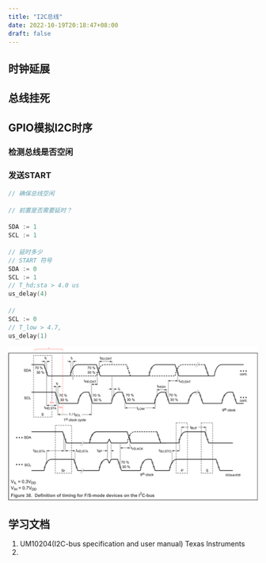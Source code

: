 ```yaml
---
title: "I2C总线"
date: 2022-10-19T20:18:47+08:00
draft: false
---
```






## 

## 时钟延展

## 总线挂死



## GPIO模拟I2C时序

### 检测总线是否空闲

### 发送START
```c
// 确保总线空闲

// 前置是否需要延时？

SDA := 1
SCL := 1

// 延时多少
// START 符号
SDA := 0
SCL := 1
// T_hd;sta > 4.0 us
us_delay(4)

//
SCL := 0
// T_low > 4.7, 
us_delay(1)


```

![I2C_START.png](../../images/i2c_start.png)






## 学习文档
1. UM10204(I2C-bus specification and user manual) Texas Instruments 
2. 
